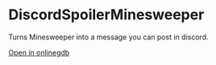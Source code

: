 # DiscordSpoilerMinesweeper
Turns Minesweeper into a message you can post in discord.

[Open in onlinegdb](https://onlinegdb.com/S1Wo43OwB)

